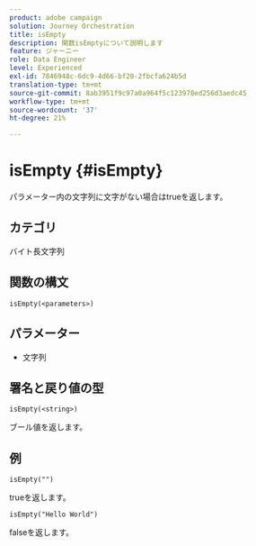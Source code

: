 ```yaml
---
product: adobe campaign
solution: Journey Orchestration
title: isEmpty
description: 関数isEmptyについて説明します
feature: ジャーニー
role: Data Engineer
level: Experienced
exl-id: 7846948c-6dc9-4d66-bf20-2fbcfa624b5d
translation-type: tm+mt
source-git-commit: 8ab3951f9c97a0a964f5c123978ed256d3aedc45
workflow-type: tm+mt
source-wordcount: '37'
ht-degree: 21%

---
```


# isEmpty {#isEmpty}

パラメーター内の文字列に文字がない場合はtrueを返します。

## カテゴリ

 バイト長文字列

## 関数の構文

`isEmpty(<parameters>)`

## パラメーター

* 文字列

## 署名と戻り値の型

`isEmpty(<string>)`

ブール値を返します。

## 例

`isEmpty("")`

trueを返します。

`isEmpty("Hello World")`

falseを返します。
